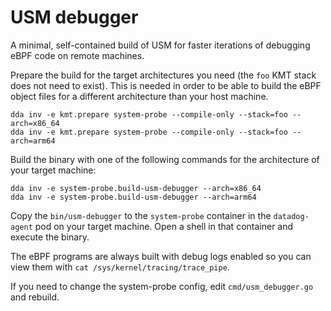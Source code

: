 # USM debugger

A minimal, self-contained build of USM for faster iterations of debugging eBPF
code on remote machines.

Prepare the build for the target architectures you need (the `foo` KMT stack
does not need to exist).  This is needed in order to be able to build the eBPF
object files for a different architecture than your host machine.

```
dda inv -e kmt.prepare system-probe --compile-only --stack=foo --arch=x86_64
dda inv -e kmt.prepare system-probe --compile-only --stack=foo --arch=arm64
```

Build the binary with one of the following commands for the architecture of
your target machine:

```
dda inv -e system-probe.build-usm-debugger --arch=x86_64
dda inv -e system-probe.build-usm-debugger --arch=arm64
```

Copy the `bin/usm-debugger` to the `system-probe` container in the
`datadog-agent` pod on your target machine.  Open a shell in that container and
execute the binary.

The eBPF programs are always built with debug logs enabled so you can view them
with `cat /sys/kernel/tracing/trace_pipe`.

If you need to change the system-probe config, edit `cmd/usm_debugger.go` and
rebuild.
